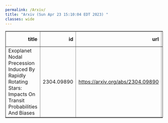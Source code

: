 ```yaml
---
permalink: /Arxiv/
title: "Arxiv (Sun Apr 23 15:10:04 EDT 2023) "
classes: wide
---
```

<table border="1" class="dataframe">
  <thead>
    <tr style="text-align: right;">
      <th>title</th>
      <th>id</th>
      <th>url</th>
      <th>authors</th>
      <th>Local Authors</th>
    </tr>
  </thead>
  <tbody>
    <tr>
      <td>Exoplanet Nodal Precession Induced By Rapidly Rotating Stars: Impacts On   Transit Probabilities And Biases</td>
      <td>2304.09890</td>
      <td><a href="https://arxiv.org/abs/2304.09890" target="_blank">https://arxiv.org/abs/2304.09890</a></td>
      <td>Alexander P. Stephan, B. Scott Gaudi</td>
      <td>Alexander Stephan, B. Scott Gaudi</td>
    </tr>
  </tbody>
</table>